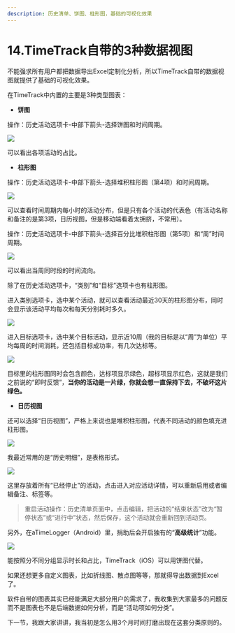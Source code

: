 ```yaml
---
description: 历史清单、饼图、柱形图，基础的可视化效果
---
```


# 14.TimeTrack自带的3种数据视图

不能强求所有用户都把数据导出Excel定制化分析，所以TimeTrack自带的数据视图就提供了基础的可视化效果。

在TimeTrack中内置的主要是3种类型图表：

* **饼图**

操作：历史活动选项卡-中部下箭头-选择饼图和时间周期。

![](../.gitbook/assets/tu-pian%20%28110%29.png)

可以看出各项活动的占比。

* **柱形图**

操作：历史活动选项卡-中部下箭头-选择堆积柱形图（第4项）和时间周期。

![](../.gitbook/assets/tu-pian%20%28137%29.png)

可以查看时间周期内每小时的活动分布，但是只有各个活动的代表色（有活动名称和备注的是第3项，日历视图，但是移动端看着太拥挤，不常用）。

操作：历史活动选项卡-中部下箭头-选择百分比堆积柱形图（第5项）和“周”时间周期。

![](../.gitbook/assets/tu-pian%20%28101%29.png)

可以看出当周同时段的时间流向。

除了在历史活动选项卡，“类别”和“目标”选项卡也有柱形图。

进入类别选项卡，选中某个活动，就可以查看活动最近30天的柱形图分布，同时会显示该活动平均每次和每天分别耗时多久。

![](../.gitbook/assets/tu-pian%20%2898%29.png)

进入目标选项卡，选中某个目标活动，显示近10周（我的目标是以“周”为单位）平均每周的时间消耗，还包括目标成功率，有几次达标等。

![](../.gitbook/assets/tu-pian%20%2840%29.png)

目标里的柱形图同时会包含颜色，达标项显示绿色，超标项显示红色，这就是我们之前说的“即时反馈”，**当你的活动是一片绿，你就会想一直保持下去，不破坏这片绿色。**

* **日历视图**

还可以选择“日历视图”，严格上来说也是堆积柱形图，代表不同活动的颜色填充进柱形图。

![](../.gitbook/assets/tu-pian%20%2892%29.png)

我最近常用的是“历史明细”，是表格形式。

![](../.gitbook/assets/tu-pian%20%28141%29.png)

这里存放着所有“已经停止”的活动，点击进入对应活动详情，可以重新启用或者编辑备注、标签等。

> 重启活动操作：历史清单页面中，点击编辑，把活动的“结束状态”改为“暂停状态”或“进行中”状态，然后保存，这个活动就会重新回到活动页。

另外，在aTimeLogger（Android）里，捐助后会开启独有的“**高级统计**”功能。

![](../.gitbook/assets/tu-pian%20%2847%29.png)

能按照分不同分组显示时长和占比，TimeTrack（iOS）可以用饼图代替。

如果还想更多自定义图表，比如折线图、散点图等等，那就得导出数据到Excel了。

软件自带的图表其实已经能满足大部分用户的需求了，我收集到大家最多的问题反而不是图表也不是后端数据如何分析，而是“活动项如何分类”。

下一节，我跟大家讲讲，我当初是怎么用3个月时间打磨出现在这套分类原则的。


